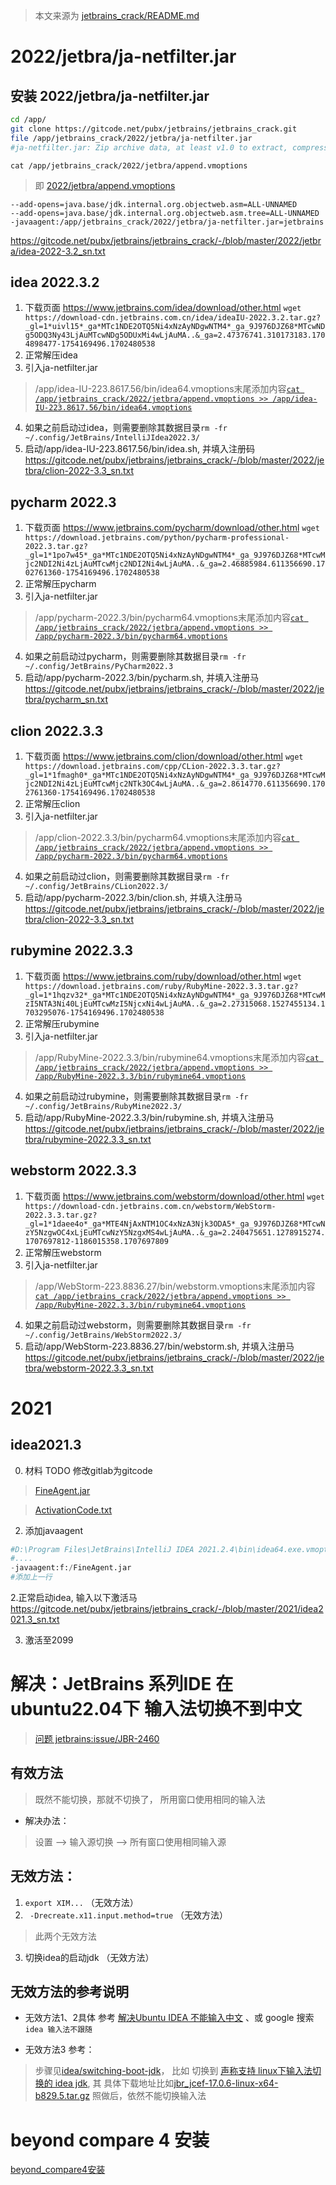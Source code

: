 > 本文来源为 [jetbrains_crack/README.md](https://gitcode.net/pubx/jetbrains/jetbrains_crack/-/blob/master/README.md)
# 2022/jetbra/ja-netfilter.jar 

## 安装 2022/jetbra/ja-netfilter.jar 
```bash
cd /app/
git clone https://gitcode.net/pubx/jetbrains/jetbrains_crack.git
file /app/jetbrains_crack/2022/jetbra/ja-netfilter.jar 
#ja-netfilter.jar: Zip archive data, at least v1.0 to extract, compression method=deflate
```
 
 ```cat /app/jetbrains_crack/2022/jetbra/append.vmoptions ```
>  即 [2022/jetbra/append.vmoptions](https://gitcode.net/pubx/jetbrains/jetbrains_crack/-/blob/master/2022/jetbra/append.vmoptions)
```text
--add-opens=java.base/jdk.internal.org.objectweb.asm=ALL-UNNAMED
--add-opens=java.base/jdk.internal.org.objectweb.asm.tree=ALL-UNNAMED
-javaagent:/app/jetbrains_crack/2022/jetbra/ja-netfilter.jar=jetbrains
```

https://gitcode.net/pubx/jetbrains/jetbrains_crack/-/blob/master/2022/jetbra/idea-2022-3.2_sn.txt


## idea 2022.3.2
1. 下载页面 https://www.jetbrains.com/idea/download/other.html
```wget https://download-cdn.jetbrains.com.cn/idea/ideaIU-2022.3.2.tar.gz?_gl=1*uivl15*_ga*MTc1NDE2OTQ5Ni4xNzAyNDgwNTM4*_ga_9J976DJZ68*MTcwNDg5ODQ3Ny43LjAuMTcwNDg5ODUxMi4wLjAuMA..&_ga=2.47376741.310173183.1704898477-1754169496.1702480538```
2. 正常解压idea
3. 引入ja-netfilter.jar
>/app/idea-IU-223.8617.56/bin/idea64.vmoptions末尾添加内容[```cat /app/jetbrains_crack/2022/jetbra/append.vmoptions >> /app/idea-IU-223.8617.56/bin/idea64.vmoptions```](https://gitcode.net/pubx/jetbrains/jetbrains_crack/-/blob/master/2022/jetbra/append.vmoptions)
4. 如果之前启动过idea，则需要删除其数据目录```rm -fr ~/.config/JetBrains/IntelliJIdea2022.3/```
5. 启动/app/idea-IU-223.8617.56/bin/idea.sh, 并填入注册码 https://gitcode.net/pubx/jetbrains/jetbrains_crack/-/blob/master/2022/jetbra/clion-2022-3.3_sn.txt



## pycharm 2022.3
1. 下载页面 https://www.jetbrains.com/pycharm/download/other.html
```wget https://download.jetbrains.com/python/pycharm-professional-2022.3.tar.gz?_gl=1*1po7w45*_ga*MTc1NDE2OTQ5Ni4xNzAyNDgwNTM4*_ga_9J976DJZ68*MTcwMjc2NDI2Ni4zLjAuMTcwMjc2NDI2Ni4wLjAuMA..&_ga=2.46885984.611356690.1702761360-1754169496.1702480538```
2. 正常解压pycharm
3. 引入ja-netfilter.jar
>/app/pycharm-2022.3/bin/pycharm64.vmoptions末尾添加内容[```cat /app/jetbrains_crack/2022/jetbra/append.vmoptions >> /app/pycharm-2022.3/bin/pycharm64.vmoptions```](https://gitcode.net/pubx/jetbrains/jetbrains_crack/-/blob/master/2022/jetbra/append.vmoptions)
4. 如果之前启动过pycharm，则需要删除其数据目录```rm -fr ~/.config/JetBrains/PyCharm2022.3```
5. 启动/app/pycharm-2022.3/bin/pycharm.sh, 并填入注册马 https://gitcode.net/pubx/jetbrains/jetbrains_crack/-/blob/master/2022/jetbra/pycharm_sn.txt

## clion 2022.3.3
1. 下载页面 https://www.jetbrains.com/clion/download/other.html
```wget  https://download.jetbrains.com/cpp/CLion-2022.3.3.tar.gz?_gl=1*1fmagh0*_ga*MTc1NDE2OTQ5Ni4xNzAyNDgwNTM4*_ga_9J976DJZ68*MTcwMjc2NDI2Ni4zLjEuMTcwMjc2NTk3OC4wLjAuMA..&_ga=2.8614770.611356690.1702761360-1754169496.1702480538```
2. 正常解压clion
3. 引入ja-netfilter.jar
>/app/clion-2022.3.3/bin/pycharm64.vmoptions末尾添加内容[```cat /app/jetbrains_crack/2022/jetbra/append.vmoptions >> /app/pycharm-2022.3/bin/pycharm64.vmoptions```](https://gitcode.net/pubx/jetbrains/jetbrains_crack/-/blob/master/2022/jetbra/append.vmoptions)
4. 如果之前启动过clion，则需要删除其数据目录```rm -fr ~/.config/JetBrains/CLion2022.3/```
5. 启动/app/pycharm-2022.3/bin/clion.sh, 并填入注册马 https://gitcode.net/pubx/jetbrains/jetbrains_crack/-/blob/master/2022/jetbra/clion-2022-3.3_sn.txt


## rubymine 2022.3.3
1. 下载页面 https://www.jetbrains.com/ruby/download/other.html
```wget https://download.jetbrains.com/ruby/RubyMine-2022.3.3.tar.gz?_gl=1*1hqzv32*_ga*MTc1NDE2OTQ5Ni4xNzAyNDgwNTM4*_ga_9J976DJZ68*MTcwMzI5NTA3Ni40LjEuMTcwMzI5NjcxNi4wLjAuMA..&_ga=2.27315068.1527455134.1703295076-1754169496.1702480538```
2. 正常解压rubymine
3. 引入ja-netfilter.jar
>/app/RubyMine-2022.3.3/bin/rubymine64.vmoptions末尾添加内容[```cat /app/jetbrains_crack/2022/jetbra/append.vmoptions >> /app/RubyMine-2022.3.3/bin/rubymine64.vmoptions```](https://gitcode.net/pubx/jetbrains/jetbrains_crack/-/blob/master/2022/jetbra/append.vmoptions)
4. 如果之前启动过rubymine，则需要删除其数据目录```rm -fr ~/.config/JetBrains/RubyMine2022.3/```
5. 启动/app/RubyMine-2022.3.3/bin/rubymine.sh, 并填入注册马 https://gitcode.net/pubx/jetbrains/jetbrains_crack/-/blob/master/2022/jetbra/rubymine-2022.3.3_sn.txt


## webstorm 2022.3.3
1. 下载页面 https://www.jetbrains.com/webstorm/download/other.html
```wget https://download-cdn.jetbrains.com.cn/webstorm/WebStorm-2022.3.3.tar.gz?_gl=1*1daee4o*_ga*MTE4NjAxNTM1OC4xNzA3Njk3ODA5*_ga_9J976DJZ68*MTcwNzY5NzgwOC4xLjEuMTcwNzY5NzgxMS4wLjAuMA..&_ga=2.240475651.1278915274.1707697812-1186015358.1707697809```
2. 正常解压webstorm
3. 引入ja-netfilter.jar
>/app/WebStorm-223.8836.27/bin/webstorm.vmoptions末尾添加内容[```cat /app/jetbrains_crack/2022/jetbra/append.vmoptions >> /app/RubyMine-2022.3.3/bin/rubymine64.vmoptions```](https://gitcode.net/pubx/jetbrains/jetbrains_crack/-/blob/master/2022/jetbra/append.vmoptions)
4. 如果之前启动过webstorm，则需要删除其数据目录```rm -fr ~/.config/JetBrains/WebStorm2022.3/```
5. 启动/app/WebStorm-223.8836.27/bin/webstorm.sh, 并填入注册马 https://gitcode.net/pubx/jetbrains/jetbrains_crack/-/blob/master/2022/jetbra/webstorm-2022.3.3_sn.txt

# 2021
##  idea2021.3


0. 材料 TODO 修改gitlab为gitcode
> [FineAgent.jar](https://gitlab.com/pubz/jetbrains-crack/-/raw/main/2021.3/FineAgent.jar)

> [ActivationCode.txt](https://gitlab.com/pubz/jetbrains-crack/-/raw/main/2021.3/ActivationCode.txt)

2. 添加javaagent
```python
#D:\Program Files\JetBrains\IntelliJ IDEA 2021.2.4\bin\idea64.exe.vmoptions
#....
-javaagent:f:/FineAgent.jar
#添加上一行
```

2.正常启动idea, 输入以下激活马 https://gitcode.net/pubx/jetbrains/jetbrains_crack/-/blob/master/2021/idea2021.3_sn.txt


3. 激活至2099



# 解决：JetBrains 系列IDE 在ubuntu22.04下 输入法切换不到中文
> [问题 jetbrains:issue/JBR-2460](https://youtrack.jetbrains.com/issue/JBR-2460)

## 有效方法
> 既然不能切换，那就不切换了， 所用窗口使用相同的输入法

- 解决办法：
> 设置 -->  输入源切换  --> 所有窗口使用相同输入源


##  无效方法： 
1. ```export XIM...```  （无效方法）
2. ``` -Drecreate.x11.input.method=true``` （无效方法）
> 此两个无效方法 
3.  切换idea的启动jdk （无效方法）


## 无效方法的参考说明
- 无效方法1、2具体 参考 [解决Ubuntu IDEA 不能输入中文](https://cloud.tencent.com/developer/article/1929886) 、或 google 搜索 ```idea 输入法不跟随```

- 无效方法3 参考：
> 步骤见[idea/switching-boot-jdk](https://www.jetbrains.com/help/idea/switching-boot-jdk.html)， 比如 切换到 [声称支持 linux下输入法切换的 idea jdk](https://github.com/JetBrains/JetBrainsRuntime/releases/tag/jbr-release-17.0.6b829.5), 其 具体下载地址比如[jbr_jcef-17.0.6-linux-x64-b829.5.tar.gz](https://cache-redirector.jetbrains.com/intellij-jbr/jbr_jcef-17.0.6-linux-x64-b829.5.tar.gz)
> 照做后，依然不能切换输入法


# beyond compare 4 安装
[beyond_compare4安装](https://gitcode.net/pubx/jetbrains/jetbrains_crack/-/blob/master/beyond_compare/beyond_compare4.md)
